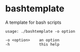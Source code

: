 bashtemplate
============

A template for bash scripts

    usage: ./bashtemplate -o option 
     
    -o <option>    an option
    -h             this help
